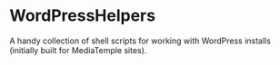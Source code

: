 WordPressHelpers
================

A handy collection of shell scripts for working with WordPress installs (initially built for MediaTemple sites).
